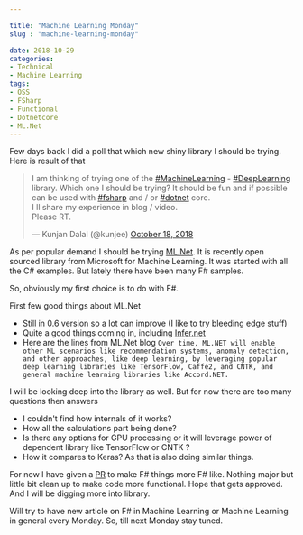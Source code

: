 ```yaml
---

title: "Machine Learning Monday"
slug : "machine-learning-monday"

date: 2018-10-29
categories:
- Technical
- Machine Learning
tags:
- OSS
- FSharp
- Functional
- Dotnetcore
- ML.Net
---
```


Few days back I did a poll that which new shiny library I should be trying. Here is result of that <blockquote class="twitter-tweet" data-lang="en"><p lang="en" dir="ltr">I am thinking of trying one of the <a href="https://twitter.com/hashtag/MachineLearning?src=hash&amp;ref_src=twsrc%5Etfw">#MachineLearning</a> - <a href="https://twitter.com/hashtag/DeepLearning?src=hash&amp;ref_src=twsrc%5Etfw">#DeepLearning</a> library. Which one I should be trying? It should be fun and if possible can be used with <a href="https://twitter.com/hashtag/fsharp?src=hash&amp;ref_src=twsrc%5Etfw">#fsharp</a> and / or <a href="https://twitter.com/hashtag/dotnet?src=hash&amp;ref_src=twsrc%5Etfw">#dotnet</a> core. <br>I ll share my experience in blog / video. <br>Please RT.</p>&mdash; Kunjan Dalal (@kunjee) <a href="https://twitter.com/kunjee/status/1052825074531618816?ref_src=twsrc%5Etfw">October 18, 2018</a></blockquote>
<script async src="https://platform.twitter.com/widgets.js" charset="utf-8"></script>

As per popular demand I should be trying [ML.Net](https://www.microsoft.com/net/apps/machinelearning-ai/ml-dotnet). It is recently open sourced library from Microsoft for Machine Learning. It was started with all the C# examples. But lately there have been many F# samples.

So, obviously my first choice is to do with F#.

First few good things about ML.Net

- Still in 0.6 version so a lot can improve (I like to try bleeding edge stuff)
- Quite a good things coming in, including [Infer.net](https://dotnet.github.io/infer/)
- Here are the lines from ML.Net blog `Over time, ML.NET will enable other ML scenarios like recommendation systems, anomaly detection, and other approaches, like deep learning, by leveraging popular deep learning libraries like TensorFlow, Caffe2, and CNTK, and general machine learning libraries like Accord.NET.`

I will be looking deep into the library as well. But for now there are too many questions then answers

- I couldn't find how internals of it works?
- How all the calculations part being done?
- Is there any options for GPU processing or it will leverage power of dependent library like TensorFlow or CNTK ?
- How it compares to Keras? As that is also doing similar things.

For now I have given a [PR](https://github.com/dotnet/machinelearning-samples/pull/79) to make F# things more F# like. Nothing major but little bit clean up to make code more functional. Hope that gets approved. And I will be digging more into library.

Will try to have new article on F# in Machine Learning or Machine Learning in general every Monday. So, till next Monday stay tuned.
